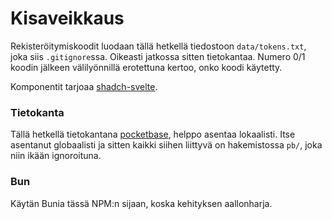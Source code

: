 # Kisaveikkaus

Rekisteröitymiskoodit luodaan tällä hetkellä tiedostoon `data/tokens.txt`, joka siis `.gitignore`ssa. Oikeasti jatkossa sitten tietokantaa. Numero 0/1 koodin jälkeen välilyönnillä erotettuna kertoo, onko koodi käytetty.

Komponentit tarjoaa [shadch-svelte](https://www.shadcn-svelte.com/).

### Tietokanta

Tällä hetkellä tietokantana [pocketbase](https://pocketbase.io/), helppo asentaa lokaalisti. Itse asentanut globaalisti ja sitten kaikki siihen liittyvä on hakemistossa `pb/`, joka niin ikään ignoroituna.

### Bun

Käytän Bunia tässä NPM:n sijaan, koska kehityksen aallonharja.
